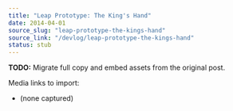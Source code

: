 ```yaml
---
title: "Leap Prototype: The King's Hand"
date: 2014-04-01
source_slug: "leap-prototype-the-kings-hand"
source_link: "/devlog/leap-prototype-the-kings-hand"
status: stub
---
```

**TODO:** Migrate full copy and embed assets from the original post.

Media links to import:
- (none captured)
